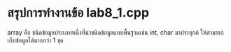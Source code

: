 # สรุปการทำงานข้อ lab8_1.cpp
array คือ ชนิดข้อมูลประเภทหนึ่งที่นําชนิดข้อมูลแบบพื้นฐานเช่น int, char มาประยุกต์ ให้สามารถเก็บข้อมูลได้มากกว่า 1 ชุด
